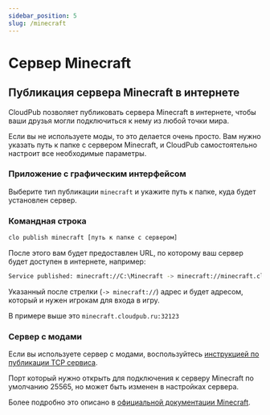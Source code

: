 ```yaml
---
sidebar_position: 5
slug: /minecraft
---
```


# Сервер Minecraft

## Публикация сервера Minecraft в интернете

CloudPub позволяет публиковать сервера Minecraft в интернете, чтобы ваши друзья могли подключиться к нему из любой точки мира.

Если вы не используете моды, то это делается очень просто. Вам нужно указать путь к папке с сервером Minecraft, и CloudPub самостоятельно настроит все необходимые параметры.

### Приложение с графическим интерфейсом

Выберите тип публикации `minecraft` и укажите путь к папке, куда будет установлен сервер.

### Командная строка

```bash
clo publish minecraft [путь к папке с сервером]
```

После этого вам будет предоставлен URL, по которому ваш сервер будет доступен в интернете, например:

```bash
Service published: minecraft://C:\Minecraft -> minecraft://minecraft.cloudpub.ru:32123
```

Указанный после стрелки (`-> minecraft://`) адрес и будет адресом, который и нужен игрокам для входа в игру.

В примере выше это `minecraft.cloudpub.ru:32123`


### Сервер с модами

Если вы используете сервер с модами, воспользуйтесь [инструкцией по публикации TCP сервиса](/docs/tcp).

Порт который нужно открыть для подключения к серверу Minecraft по умолчанию 25565, но может быть изменен в настройках сервера.

Более подробно это описано в [официальной документации Minecraft](https://minecraft.fandom.com/ru/wiki/%D0%A1%D0%BE%D0%B7%D0%B4%D0%B0%D0%BD%D0%B8%D0%B5_%D0%B8_%D0%BD%D0%B0%D1%81%D1%82%D1%80%D0%BE%D0%B9%D0%BA%D0%B0_%D1%81%D0%B5%D1%80%D0%B2%D0%B5%D1%80%D0%B0).

